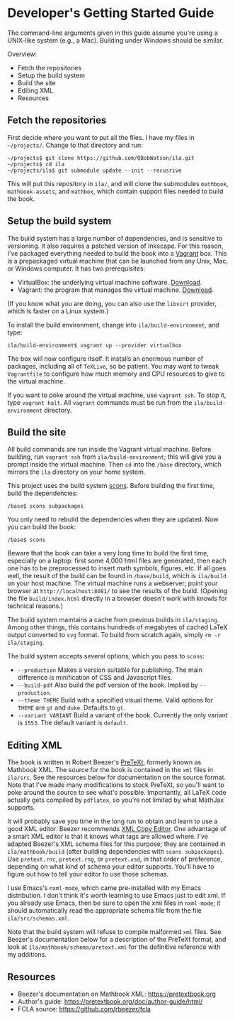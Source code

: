 
# Developer's Getting Started Guide

The command-line arguments given in this guide assume you're using a UNIX-like system (e.g., a Mac).  Building under Windows should be similar.

Overview: 
* Fetch the repositories
* Setup the build system
* Build the site
* Editing XML
* Resources


## Fetch the repositories

First decide where you want to put all the files.  I have my files in `~/projects/`.  Change to that directory and run:
```
~/projects$ git clone https://github.com/QBobWatson/ila.git
~/projects$ cd ila
~/projects/ila$ git submodule update --init --recusrive
```
This will put this repository in `ila/`, and will clone the submodules `mathbook`, `mathbook-assets`, and `mathbox`, which contain support files needed to build the book.

## Setup the build system

The build system has a large number of dependencies, and is sensitive to versioning.  It also requires a patched version of Inkscape.  For this reason, I've packaged everything needed to build the book into a [Vagrant](https://www.vagrantup.com/) box.  This is a prepackaged virtual machine that can be launched from any Unix, Mac, or Windows computer.  It has two prerequisites:
* VirtualBox: the underlying virtual machine software.  [Download](https://www.virtualbox.org/wiki/Downloads).
* Vagrant: the program that manages the virtual machine.  [Download](https://www.vagrantup.com/downloads.html).

(If you know what you are doing, you can also use the `libvirt` provider, which is faster on a Linux system.)

To install the build environment, change into `ila/build-environment`, and type:
```
ila/build-environment$ vagrant up --provider virtualbox
```
The box will now configure itself.  It installs an enormous number of packages, including all of `TeXLive`, so be patient.  You may want to tweak `Vagrantfile` to configure how much memory and CPU resources to give to the virtual machine.

If you want to poke around the virtual machine, use `vagrant ssh`.  To stop it, type `vagrant halt`.  All `vagrant` commands must be run from the `ila/build-environment` directory.

## Build the site

All build commands are run inside the Vagrant virtual machine.  Before building, run `vagrant ssh` from `ila/build-environment`; this will give you a prompt inside the virtual machine.  Then `cd` into the `/base` directory, which mirrors the `ila` directory on your home system.

This project uses the build system [scons](https://scons.org).  Before building the first time, build the dependencies:
```
/base$ scons subpackages
```
You only need to rebuild the dependencies when they are updated.  Now you can build the book:
```
/base$ scons
```
Beware that the book can take a very long time to build the first time, especially on a laptop: first some 4,000 html files are generated, then each one has to be preprocessed to insert math symbols, figures, etc.  If all goes well, the result of the build can be found in `/base/build`, which is `ila/build` on your host machine.  The virtual machine runs a webserver; point your browser at `http://localhost:8081/` to see the results of the build.  (Opening the file `build/index.html` directly in a browser doesn't work with knowls for technical reasons.)

The build system maintains a cache from previous builds in `ila/staging`.  Among other things, this contains hundreds of megabytes of cached LaTeX output converted to `svg` format.  To build from scratch again, simply `rm -r ila/staging`.

The build system accepts several options, which you pass to `scons`:
* `--production` Makes a version suitable for publishing.  The main difference is minification of CSS and Javascript files.
* `--build-pdf` Also build the pdf version of the book.  Implied by `--production`.
* `--theme THEME` Build with a specified visual theme.  Valid options for `THEME` are `gt` and `duke`.  Defaults to `gt`.
* `--variant VARIANT` Build a variant of the book.  Currently the only variant is `1553`.  The default variant is `default`.

## Editing XML

The book is written in Robert Beezer's [PreTeXt](https://pretextbook.org), formerly known as Mathbook XML.  The source for the book is contained in the `xml` files in `ila/src`.  See the resources below for documentation on the source format.  Note that I've made many modifications to stock PreTeXt, so you'll want to poke around the source to see what's possible.  Importantly, all LaTeX code actually gets compiled by `pdflatex`, so you're not limited by what MathJax supports.

It will probably save you time in the long run to obtain and learn to use a good XML editor.  Beezer recommends [XML Copy Editor](http://xml-copy-editor.sourceforge.net/).  One advantage of a smart XML editor is that it knows what tags are allowed where.  I've adapted Beezer's XML schema files for this purpose; they are contained in `ila/mathbook/build` (after building dependencies with `scons subpackages`).  Use `pretext.rnc`, `pretext.rng`, or `pretext.xsd`, in that order of preference, depending on what kind of schema your editor supports.  You'll have to figure out how to tell your editor to use those schemas.

I use Emacs's `nxml-mode`, which came pre-installed with my Emacs distribution.  I don't think it's worth learning to use Emacs just to edit xml.  If you already use Emacs, then be sure to open the xml files in `nxml-mode`; it should automatically read the appropriate schema file from the file `ila/src/schemas.xml`.

Note that the build system will refuse to compile malformed `xml` files.  See Beezer's documentation below for a description of the PreTeXt format, and look at `ila/mathbook/schema/pretext.xml` for the definitive reference with my additions.

## Resources

* Beezer's documentation on Mathbook XML:
    https://pretextbook.org
* Author's guide:
    https://pretextbook.org/doc/author-guide/html/
* FCLA source:
    https://github.com/rbeezer/fcla



